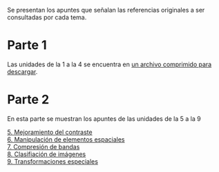 Se presentan los apuntes que señalan las referencias originales a ser consultadas por cada tema.

# Parte 1
Las unidades de la 1 a la 4 se encuentra en [un archivo comprimido para descargar](PrimeraParte.zip).

# Parte 2

En esta parte se muestran los apuntes de las unidades de la 5 a la 9

[5. Mejoramiento del contraste](5-Mejoramiento.html)  
[6. Manipulación de elementos espaciales](6-ManipulaciónEspacial.html)  
[7. Compresión de bandas](7-compresion.html)  
[8. Clasifiación de imágenes](8-clasificacion.html)  
[9. Transformaciones especiales](9-Transformaciones.html)  
